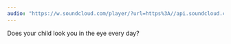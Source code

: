 ```yaml
---
audio: "https://w.soundcloud.com/player/?url=https%3A//api.soundcloud.com/tracks/1406302267%3Fsecret_token%3Ds-9qln8VqYp7t&color=%23ff5500&auto_play=true&hide_related=false&show_comments=true&show_user=true&show_reposts=false&show_teaser=true&visual=true"
---
```


Does your child look you in the eye every day?